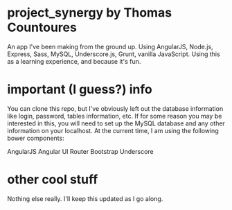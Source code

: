 # project_synergy by Thomas Countoures
An app I've been making from the ground up. Using AngularJS, Node.js, Express, Sass, MySQL, Underscore.js, Grunt, vanilla JavaScript. Using this as a learning experience, and because it's fun.

# important (I guess?) info
You can clone this repo, but I've obviously left out the database information like login, password, tables information, etc. If for some reason you may be interested in this, you will need to set up the MySQL database and any other information on your localhost. At the current time, I am using the following bower components:

AngularJS
Angular UI Router
Bootstrap
Underscore

# other cool stuff
Nothing else really. I'll keep this updated as I go along.
